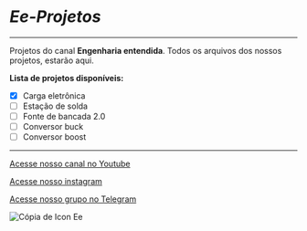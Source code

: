 # _*Ee-Projetos*_
---
 Projetos do canal **Engenharia entendida**. Todos os arquivos dos nossos projetos, estarão aqui.
 
 **Lista de projetos disponíveis:**
 - [x] Carga eletrônica
 - [ ] Estação de solda
 - [ ] Fonte de bancada 2.0
 - [ ] Conversor buck
 - [ ] Conversor boost
 
---
[Acesse nosso canal no Youtube](https://www.youtube.com/channel/UCo7owkh5gzRegCj2A4SXLNw)

[Acesse nosso instagram](https://www.instagram.com/engenhariaentendida/)

[Acesse nosso grupo no Telegram](https://t.me/engenhariaentendida)

![Cópia de Icon Ee](https://user-images.githubusercontent.com/68485673/131291069-07fb34bd-2d43-48b0-824d-9d7db9af1200.png)

